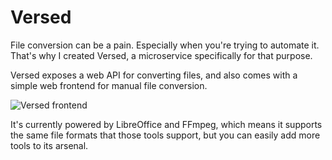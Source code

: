 # Versed
File conversion can be a pain. Especially when you're trying to automate it. That's why I created Versed, a microservice specifically for that purpose.

Versed exposes a web API for converting files, and also comes with a simple web frontend for manual file conversion. 

![Versed frontend](https://user-images.githubusercontent.com/5178445/29902290-c7bd44d4-8dc2-11e7-9aca-6ff17b264971.png)

It's currently powered by LibreOffice and FFmpeg, which means it supports the same file formats that those tools support, but you can easily add more tools to its arsenal.
